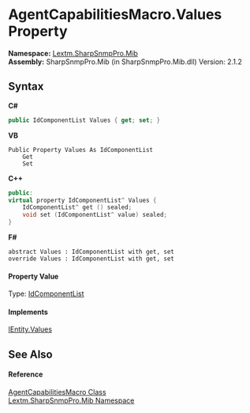 # AgentCapabilitiesMacro.Values Property 
 

**Namespace:**&nbsp;<a href="N_Lextm_SharpSnmpPro_Mib">Lextm.SharpSnmpPro.Mib</a><br />**Assembly:**&nbsp;SharpSnmpPro.Mib (in SharpSnmpPro.Mib.dll) Version: 2.1.2

## Syntax

**C#**<br />
``` C#
public IdComponentList Values { get; set; }
```

**VB**<br />
``` VB
Public Property Values As IdComponentList
	Get
	Set
```

**C++**<br />
``` C++
public:
virtual property IdComponentList^ Values {
	IdComponentList^ get () sealed;
	void set (IdComponentList^ value) sealed;
}
```

**F#**<br />
``` F#
abstract Values : IdComponentList with get, set
override Values : IdComponentList with get, set
```


#### Property Value
Type: <a href="T_Lextm_SharpSnmpPro_Mib_IdComponentList">IdComponentList</a>

#### Implements
<a href="P_Lextm_SharpSnmpPro_Mib_IEntity_Values">IEntity.Values</a><br />

## See Also


#### Reference
<a href="T_Lextm_SharpSnmpPro_Mib_AgentCapabilitiesMacro">AgentCapabilitiesMacro Class</a><br /><a href="N_Lextm_SharpSnmpPro_Mib">Lextm.SharpSnmpPro.Mib Namespace</a><br />